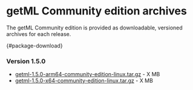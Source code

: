 <!-- # Installing from versioned archives -->
# getML Community edition archives

The getML Community edition is provided as downloadable, versioned archives for each release.

[](){#package-download}
### Version 1.5.0
- [getml-1.5.0-arm64-community-edition-linux.tar.gz](https://storage.googleapis.com/static.getml.com/download/1.5.0/getml-1.5.0-arm64-community-edition-linux.tar.gz) - X MB
- [getml-1.5.0-x64-community-edition-linux.tar.gz](https://storage.googleapis.com/static.getml.com/download/1.5.0/getml-1.5.0-x64-community-edition-linux.tar.gz) - X MB
